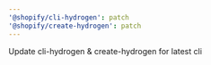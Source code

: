 ```yaml
---
'@shopify/cli-hydrogen': patch
'@shopify/create-hydrogen': patch
---
```


Update cli-hydrogen & create-hydrogen for latest cli

